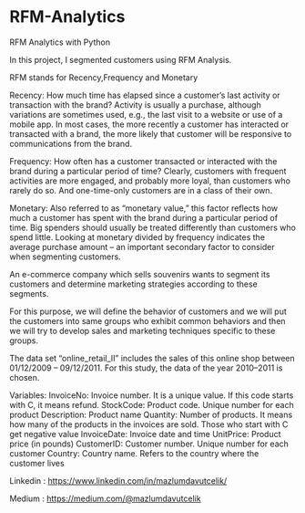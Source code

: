 # RFM-Analytics
RFM Analytics with Python

In this project, I segmented customers using RFM Analysis.

RFM stands for Recency,Frequency and Monetary

Recency: How much time has elapsed since a customer’s last activity or transaction with the brand? Activity is usually a purchase, although variations are sometimes used, e.g., the last visit to a website or use of a mobile app. In most cases, the more recently a customer has interacted or transacted with a brand, the more likely that customer will be responsive to communications from the brand.

Frequency: How often has a customer transacted or interacted with the brand during a particular period of time? Clearly, customers with frequent activities are more engaged, and probably more loyal, than customers who rarely do so. And one-time-only customers are in a class of their own.

Monetary: Also referred to as “monetary value,” this factor reflects how much a customer has spent with the brand during a particular period of time. Big spenders should usually be treated differently than customers who spend little. Looking at monetary divided by frequency indicates the average purchase amount – an important secondary factor to consider when segmenting customers.

An e-commerce company which sells souvenirs wants to segment its customers and determine marketing strategies according to these segments.

For this purpose, we will define the behavior of customers and we will put the customers into same groups who exhibit common behaviors and then we will try to develop sales and marketing techniques specific to these groups.

The data set “online_retail_II” includes the sales of this online shop between 01/12/2009 – 09/12/2011. For this study, the data of the year 2010–2011 is chosen.

Variables:
InvoiceNo: Invoice number. It is a unique value. If this code starts with C, it means refund.
StockCode: Product code. Unique number for each product
Description: Product name
Quantity: Number of products. It means how many of the products in the invoices are sold. Those who start with C get negative value
InvoiceDate: Invoice date and time
UnitPrice: Product price (in pounds)
CustomerID: Customer number. Unique number for each customer
Country: Country name. Refers to the country where the customer lives



Linkedin : https://www.linkedin.com/in/mazlumdavutcelik/

Medium : https://medium.com/@mazlumdavutcelik
